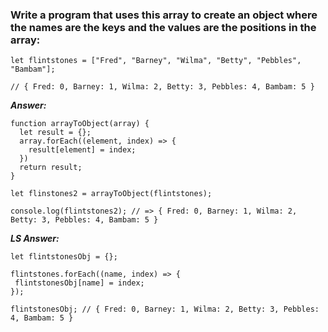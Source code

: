 ### Write a program that uses this array to create an object where the names are the keys and the values are the positions in the array:

```
let flintstones = ["Fred", "Barney", "Wilma", "Betty", "Pebbles", "Bambam"];

// { Fred: 0, Barney: 1, Wilma: 2, Betty: 3, Pebbles: 4, Bambam: 5 }
```

***Answer:***

```
function arrayToObject(array) {
  let result = {};
  array.forEach((element, index) => {
    result[element] = index;
  })
  return result;
}

let flinstones2 = arrayToObject(flintstones);

console.log(flintstones2); // => { Fred: 0, Barney: 1, Wilma: 2, Betty: 3, Pebbles: 4, Bambam: 5 }
```

***LS Answer:***
 ```
 let flintstonesObj = {};

flintstones.forEach((name, index) => {
  flintstonesObj[name] = index;
});

flintstonesObj; // { Fred: 0, Barney: 1, Wilma: 2, Betty: 3, Pebbles: 4, Bambam: 5 }
```